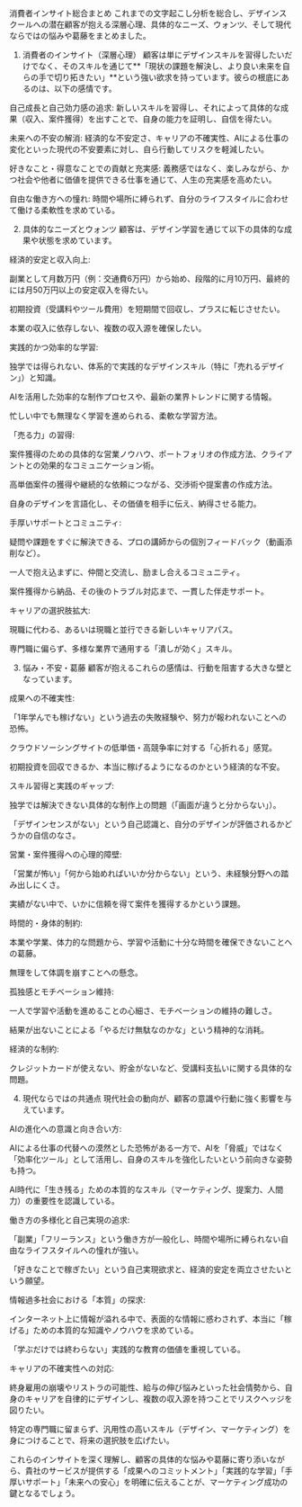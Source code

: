 消費者インサイト総合まとめ
これまでの文字起こし分析を総合し、デザインスクールへの潜在顧客が抱える深層心理、具体的なニーズ、ウォンツ、そして現代ならではの悩みや葛藤をまとめました。

1. 消費者のインサイト（深層心理）
顧客は単にデザインスキルを習得したいだけでなく、そのスキルを通じて**「現状の課題を解決し、より良い未来を自らの手で切り拓きたい」**という強い欲求を持っています。彼らの根底にあるのは、以下の感情です。

自己成長と自己効力感の追求: 新しいスキルを習得し、それによって具体的な成果（収入、案件獲得）を出すことで、自身の能力を証明し、自信を得たい。

未来への不安の解消: 経済的な不安定さ、キャリアの不確実性、AIによる仕事の変化といった現代の不安要素に対し、自ら行動してリスクを軽減したい。

好きなこと・得意なことでの貢献と充実感: 義務感ではなく、楽しみながら、かつ社会や他者に価値を提供できる仕事を通じて、人生の充実感を高めたい。

自由な働き方への憧れ: 時間や場所に縛られず、自分のライフスタイルに合わせて働ける柔軟性を求めている。

2. 具体的なニーズとウォンツ
顧客は、デザイン学習を通じて以下の具体的な成果や状態を求めています。

経済的安定と収入向上:

副業として月数万円（例：交通費6万円）から始め、段階的に月10万円、最終的には月50万円以上の安定収入を得たい。

初期投資（受講料やツール費用）を短期間で回収し、プラスに転じさせたい。

本業の収入に依存しない、複数の収入源を確保したい。

実践的かつ効率的な学習:

独学では得られない、体系的で実践的なデザインスキル（特に「売れるデザイン」）と知識。

AIを活用した効率的な制作プロセスや、最新の業界トレンドに関する情報。

忙しい中でも無理なく学習を進められる、柔軟な学習方法。

「売る力」の習得:

案件獲得のための具体的な営業ノウハウ、ポートフォリオの作成方法、クライアントとの効果的なコミュニケーション術。

高単価案件の獲得や継続的な依頼につながる、交渉術や提案書の作成方法。

自身のデザインを言語化し、その価値を相手に伝え、納得させる能力。

手厚いサポートとコミュニティ:

疑問や課題をすぐに解決できる、プロの講師からの個別フィードバック（動画添削など）。

一人で抱え込まずに、仲間と交流し、励まし合えるコミュニティ。

案件獲得から納品、その後のトラブル対応まで、一貫した伴走サポート。

キャリアの選択肢拡大:

現職に代わる、あるいは現職と並行できる新しいキャリアパス。

専門職に偏らず、多様な業界で通用する「潰しが効く」スキル。

3. 悩み・不安・葛藤
顧客が抱えるこれらの感情は、行動を阻害する大きな壁となっています。

成果への不確実性:

「1年学んでも稼げない」という過去の失敗経験や、努力が報われないことへの恐怖。

クラウドソーシングサイトの低単価・高競争率に対する「心折れる」感覚。

初期投資を回収できるか、本当に稼げるようになるのかという経済的な不安。

スキル習得と実践のギャップ:

独学では解決できない具体的な制作上の問題（「画面が違うと分からない」）。

「デザインセンスがない」という自己認識と、自分のデザインが評価されるかどうかの自信のなさ。

営業・案件獲得への心理的障壁:

「営業が怖い」「何から始めればいいか分からない」という、未経験分野への踏み出しにくさ。

実績がない中で、いかに信頼を得て案件を獲得するかという課題。

時間的・身体的制約:

本業や学業、体力的な問題から、学習や活動に十分な時間を確保できないことへの葛藤。

無理をして体調を崩すことへの懸念。

孤独感とモチベーション維持:

一人で学習や活動を進めることの心細さ、モチベーションの維持の難しさ。

結果が出ないことによる「やるだけ無駄なのかな」という精神的な消耗。

経済的な制約:

クレジットカードが使えない、貯金がないなど、受講料支払いに関する具体的な問題。

4. 現代ならではの共通点
現代社会の動向が、顧客の意識や行動に強く影響を与えています。

AIの進化への意識と向き合い方:

AIによる仕事の代替への漠然とした恐怖がある一方で、AIを「脅威」ではなく「効率化ツール」として活用し、自身のスキルを強化したいという前向きな姿勢も持つ。

AI時代に「生き残る」ための本質的なスキル（マーケティング、提案力、人間力）の重要性を認識している。

働き方の多様化と自己実現の追求:

「副業」「フリーランス」という働き方が一般化し、時間や場所に縛られない自由なライフスタイルへの憧れが強い。

「好きなことで稼ぎたい」という自己実現欲求と、経済的安定を両立させたいという願望。

情報過多社会における「本質」の探求:

インターネット上に情報が溢れる中で、表面的な情報に惑わされず、本当に「稼げる」ための本質的な知識やノウハウを求めている。

「学ぶだけでは終わらない」実践的な教育の価値を重視している。

キャリアの不確実性への対応:

終身雇用の崩壊やリストラの可能性、給与の伸び悩みといった社会情勢から、自身のキャリアを自律的にデザインし、複数の収入源を持つことでリスクヘッジを図りたい。

特定の専門職に留まらず、汎用性の高いスキル（デザイン、マーケティング）を身につけることで、将来の選択肢を広げたい。

これらのインサイトを深く理解し、顧客の具体的な悩みや葛藤に寄り添いながら、貴社のサービスが提供する「成果へのコミットメント」「実践的な学習」「手厚いサポート」「未来への安心」を明確に伝えることが、マーケティング成功の鍵となるでしょう。